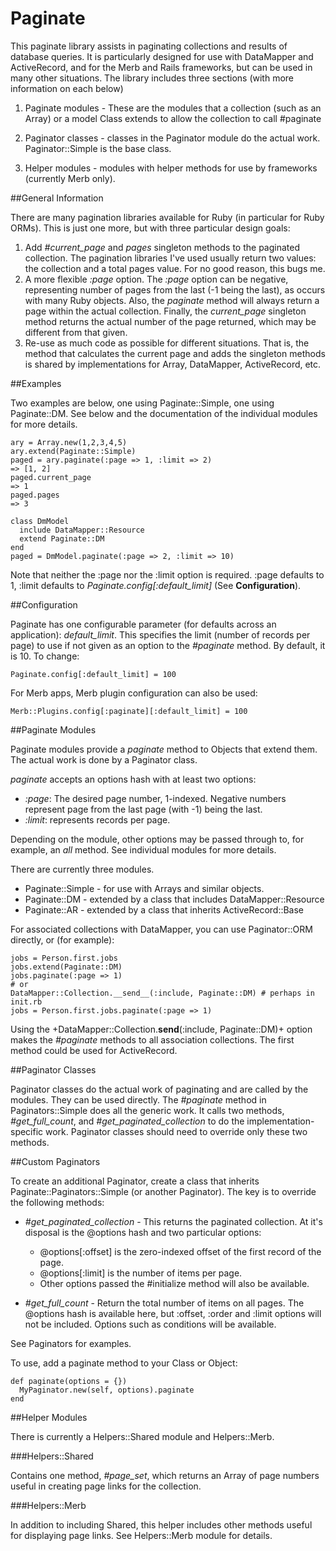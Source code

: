 Paginate
========

This paginate library assists in paginating collections and results of database
queries. It is particularly designed for use with DataMapper and ActiveRecord, 
and for the Merb and Rails frameworks, but can be used in many other situations.
The library includes three sections (with more information on each below)

1. Paginate modules - These are the modules that a collection (such as an Array)
   or a model Class extends to allow the collection to call #paginate

2. Paginator classes - classes in the Paginator module do the actual work.
   Paginator::Simple is the base class.

3. Helper modules - modules with helper methods for use by frameworks
   (currently Merb only).

##General Information

There are many pagination libraries available for Ruby (in particular for Ruby
ORMs). This is just one more, but with three particular design goals:

1. Add *#current_page* and *pages* singleton methods to the paginated 
   collection. The pagination libraries I've used usually return two values:
   the collection and a total pages value. For no good reason, this bugs me.
2. A more flexible *:page* option. The *:page* option can be negative,
   representing number of pages from the last (-1 being the last), as occurs
   with many Ruby objects. Also, the *paginate* method will always return a
   page within the actual collection. Finally, the *current_page* singleton
   method returns the actual number of the page returned, which may be different
   from that given.
3. Re-use as much code as possible for different situations. That is, the method
   that calculates the current page and adds the singleton methods is shared
   by implementations for Array, DataMapper, ActiveRecord, etc.

##Examples

Two examples are below, one using Paginate::Simple, one using Paginate::DM.
See below and the documentation of the individual modules for more details.

    ary = Array.new(1,2,3,4,5)
    ary.extend(Paginate::Simple)
    paged = ary.paginate(:page => 1, :limit => 2)
    => [1, 2]
    paged.current_page
    => 1
    paged.pages
    => 3
    
    class DmModel
      include DataMapper::Resource
      extend Paginate::DM
    end
    paged = DmModel.paginate(:page => 2, :limit => 10)
    
Note that neither the :page nor the :limit option is required. :page defaults
to 1, :limit defaults to *Paginate.config[:default_limit]* 
(See **Configuration**).

##Configuration

Paginate has one configurable parameter (for defaults across an application):
*default_limit*. This specifies the limit (number of records per page) to use
if not given as an option to the *#paginate* method. By default, it is 10. To
change:

    Paginate.config[:default_limit] = 100

For Merb apps, Merb plugin configuration can also be used:

    Merb::Plugins.config[:paginate][:default_limit] = 100

##Paginate Modules

Paginate modules provide a *paginate* method to Objects that extend them. The
actual work is done by a Paginator class.

*paginate* accepts an options hash with at least two options:

- *:page*: The desired page number, 1-indexed. Negative numbers represent
  page from the last page (with -1) being the last.
- *:limit*: represents records per page.

Depending on the module, other options may be passed through to, for example, an
*all* method. See individual modules for more details.

There are currently three modules.

- Paginate::Simple - for use with Arrays and similar objects.
- Paginate::DM - extended by a class that includes DataMapper::Resource
- Paginate::AR - extended by a class that inherits ActiveRecord::Base

For associated collections with DataMapper, you can use Paginator::ORM directly,
or (for example):

    jobs = Person.first.jobs
    jobs.extend(Paginate::DM)
    jobs.paginate(:page => 1)
    # or
    DataMapper::Collection.__send__(:include, Paginate::DM) # perhaps in init.rb
    jobs = Person.first.jobs.paginate(:page => 1)

Using the +DataMapper::Collection.__send__(:include, Paginate::DM)+ option makes
the *#paginate* methods to all association collections. The first method could
be used for ActiveRecord.

##Paginator Classes

Paginator classes do the actual work of paginating and are called by the 
modules. They can be used directly. The *#paginate* method in Paginators::Simple
does all the generic work. It calls two methods, *#get_full_count*, 
and *#get_paginated_collection* to do the implementation-specific work.
Paginator classes should need to override only these two methods.

##Custom Paginators

To create an additional Paginator, create a class that inherits 
Paginate::Paginators::Simple (or another Paginator). The key is to override
the following methods:

- *#get_paginated_collection* - This returns the paginated collection. At it's
  disposal is the @options hash and two particular options:
  - @options[:offset] is the zero-indexed offset of the first record of the
    page.
  - @options[:limit] is the number of items per page.
  - Other options passed the #initialize method will also be available.

- *#get_full_count* - Return the total number of items on all pages. The @options 
  hash is available here, but :offset, :order and :limit options will not be 
  included. Options such as conditions will be available.
  
See Paginators for examples.

To use, add a paginate method to your Class or Object:

    def paginate(options = {})
      MyPaginator.new(self, options).paginate
    end

##Helper Modules

There is currently a Helpers::Shared module and Helpers::Merb.

###Helpers::Shared

Contains one method, *#page_set*, which returns an Array of page numbers useful
in creating page links for the collection.

###Helpers::Merb

In addition to including Shared, this helper includes other methods useful for
displaying page links. See Helpers::Merb module for details.
